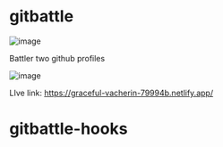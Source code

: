 # gitbattle

![image](https://user-images.githubusercontent.com/52815192/168429292-5737aaaf-1092-4dad-8e5a-39c1103ea4b9.png)


Battler two github profiles

![image](https://user-images.githubusercontent.com/52815192/168429315-50138931-2ac2-4194-ba2e-0cddea712e39.png)


LIve link: https://graceful-vacherin-79994b.netlify.app/
# gitbattle-hooks
